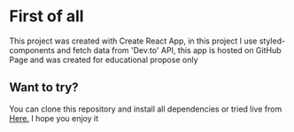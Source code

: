 # First of all
This project was created with Create React App, in this project I use styled-components and fetch data from 'Dev.to' API,  this app is hosted on GitHub Page and was created for educational propose only



## Want to try? 
You can clone this repository and install all dependencies or tried live from [Here.](https://juliosantacruz.dev/react-fetch-exercise/)  I hope you enjoy it
